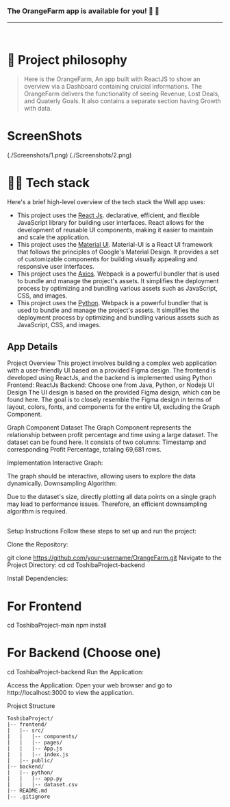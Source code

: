 
### The OrangeFarm app is available for you! 🥳 🚀


---
<br />

# 🧐 Project philosophy

> Here is the OrangeFarm, An app built with ReactJS to show an overview via a Dashboard containing cruicial informations.
> The OrangeFarm delivers the functionality of seeing Revenue, Lost Deals, and Quaterly Goals. 
> It also contains a separate section having Growth with data.

# ScreenShots

(./Screenshots/1.png)
(./Screenshots/2.png)
 


# 👨‍💻 Tech stack

Here's a brief high-level overview of the tech stack the Well app uses:

- This project uses the [React Js](https://flutter.dev/).  declarative, efficient, and flexible JavaScript library for building user interfaces. React allows for the development of reusable UI components, making it easier to maintain and scale the application.
- This project uses the [Material UI](https://flutter.dev/). Material-UI is a React UI framework that follows the principles of Google's Material Design. It provides a set of customizable components for building visually appealing and responsive user interfaces.
- This project uses the [Axios](https://flutter.dev/).  Webpack is a powerful bundler that is used to bundle and manage the project's assets. It simplifies the deployment process by optimizing and bundling various assets such as JavaScript, CSS, and images.
- This project uses the [Python](https://flutter.dev/).  Webpack is a powerful bundler that is used to bundle and manage the project's assets. It simplifies the deployment process by optimizing and bundling various assets such as JavaScript, CSS, and images.

## App Details

Project Overview
This project involves building a complex web application with a user-friendly UI based on a provided Figma design. The frontend is developed using ReactJs, and the backend is implemented using Python
Frontend: ReactJs
Backend: Choose one from Java, Python, or Nodejs
UI Design
The UI design is based on the provided Figma design, which can be found here. The goal is to closely resemble the Figma design in terms of layout, colors, fonts, and components for the entire UI, excluding the Graph Component.

Graph Component
Dataset
The Graph Component represents the relationship between profit percentage and time using a large dataset. The dataset can be found here. 
It consists of two columns: Timestamp and corresponding Profit Percentage, totaling 69,681 rows.

Implementation
Interactive Graph:

The graph should be interactive, allowing users to explore the data dynamically.
Downsampling Algorithm:

Due to the dataset's size, directly plotting all data points on a single graph may lead to performance issues. Therefore, an efficient downsampling algorithm is required.
##
Setup Instructions
Follow these steps to set up and run the project:

Clone the Repository:

git clone https://github.com/your-username/OrangeFarm.git
Navigate to the Project Directory:
cd 
cd ToshibaProject-backend

Install Dependencies:
# For Frontend
cd ToshibaProject-main
npm install

# For Backend (Choose one)
cd ToshibaProject-backend
Run the Application:


Access the Application:
Open your web browser and go to http://localhost:3000 to view the application.

Project Structure
```
ToshibaProject/
|-- frontend/
|   |-- src/
|   |   |-- components/
|   |   |-- pages/
|   |   |-- App.js
|   |   |-- index.js
|   |-- public/
|-- backend/
|   |-- python/     
|   |   |-- app.py
|   |   |-- dataset.csv
|-- README.md
|-- .gitignore
```
